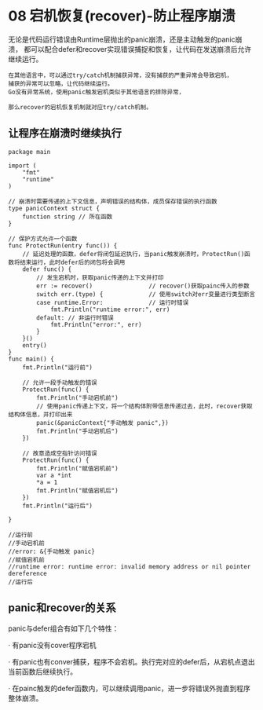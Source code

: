 # 08 宕机恢复(recover)-防止程序崩溃
无论是代码运行错误由Runtime层抛出的panic崩溃，还是主动触发的panic崩溃，
都可以配合defer和recover实现错误捕捉和恢复，让代码在发送崩溃后允许继续运行。

``` 
在其他语言中，可以通过try/catch机制捕获异常，没有捕获的严重异常会导致宕机，
捕获的异常可以忽略，让代码继续运行。
Go没有异常系统，使用panic触发宕机类似于其他语言的排除异常，

那么recover的宕机恢复机制就对应try/catch机制。
```

## 让程序在崩溃时继续执行
``` 
package main

import (
	"fmt"
	"runtime"
)

// 崩溃时需要传递的上下文信息，声明错误的结构体，成员保存错误的执行函数
type panicContext struct {
	function string // 所在函数
}

// 保护方式允许一个函数
func ProtectRun(entry func()) {
	// 延迟处理的函数，defer将闭包延迟执行，当panic触发崩溃时，ProtectRun()函数将结束运行，此时defer后的闭包将会调用
	defer func() {
		// 发生宕机时，获取panic传递的上下文并打印
		err := recover()				// recover()获取painc传入的参数
		switch err.(type) {				// 使用switch对err变量进行类型断言
		case runtime.Error: 			// 运行时错误
			fmt.Println("runtime error:", err)
		default: // 非运行时错误
			fmt.Println("error:", err)
		}
	}()
	entry()
}
func main() {
	fmt.Println("运行前")
	
	// 允许一段手动触发的错误
	ProtectRun(func() {
		fmt.Println("手动宕机前")
		// 使用panic传递上下文，将一个结构体附带信息传递过去，此时，recover获取结构体信息，并打印出来
		panic(&panicContext{"手动触发 panic",})
		fmt.Println("手动宕机后")
	})

	// 故意造成空指针访问错误
	ProtectRun(func() {
		fmt.Println("赋值宕机前")
		var a *int
		*a = 1
		fmt.Println("赋值宕机后")
	})
	fmt.Println("运行后")

}

//运行前
//手动宕机前
//error: &{手动触发 panic}
//赋值宕机前
//runtime error: runtime error: invalid memory address or nil pointer dereference
//运行后
```


## panic和recover的关系
panic与defer组合有如下几个特性：

· 有panic没有cover程序宕机

· 有panic也有conver捕获，程序不会宕机。执行完对应的defer后，从宕机点退出当前函数后继续执行。

· 在painc触发的defer函数内，可以继续调用panic，进一步将错误外抛直到程序整体崩溃。

